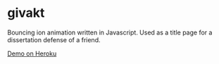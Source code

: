 # givakt
Bouncing ion animation written in Javascript.  Used as a title page for a dissertation defense of a friend.

[Demo on Heroku](https://givakt.herokuapp.com)
